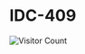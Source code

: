 # IDC-409

![Visitor Count](https://hits.seeyoufarm.com/api/count/incr/badge.svg?url=https://github.com/sidhu2690/IDC-409/&title=Visitor%20Count&edge_flat=false)
